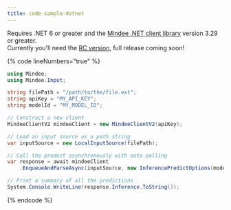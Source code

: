 ```yaml
---
title: code-sample-dotnet
---
```


Requires .NET 6 or greater and the [Mindee .NET client library](https://www.nuget.org/packages/Mindee/) version 3.29 or greater.\
Currently you'll need the [RC version](https://www.nuget.org/packages/Mindee/3.29.0-rc2), full release coming soon!

{% code lineNumbers="true" %}
```csharp
using Mindee;
using Mindee.Input;

string filePath = "/path/to/the/file.ext";
string apiKey = "MY_API_KEY";
string modelId = "MY_MODEL_ID";

// Construct a new client
MindeeClientV2 mindeeClient = new MindeeClientV2(apiKey);

// Load an input source as a path string
var inputSource = new LocalInputSource(filePath);

// Call the product asynchronously with auto-polling
var response = await mindeeClient
    .EnqueueAndParseAsync(inputSource, new InferencePredictOptions(modelId));

// Print a summary of all the predictions
System.Console.WriteLine(response.Inference.ToString());
```
{% endcode %}
